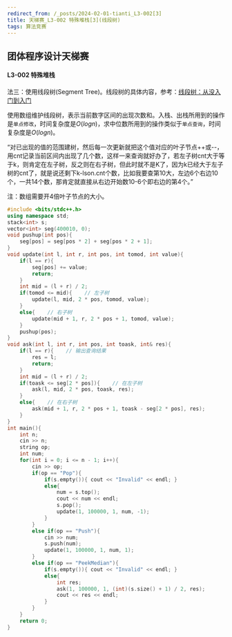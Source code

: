 ```yaml
---
redirect_from: /_posts/2024-02-01-tianti_L3-002[3]
title: 天梯赛_L3-002 特殊堆栈[3](线段树)
tags: 算法竞赛
---
```


## 团体程序设计天梯赛

#### L3-002 特殊堆栈

法三：使用线段树(Segment Tree)。线段树的具体内容，参考：<a href='https://zhuanlan.zhihu.com/p/647955721'>线段树：从没入门到入门</a>

使用数组维护线段树，表示当前数字区间的出现次数和。入栈、出栈所用到的操作是`单点修改`，时间复杂度是$O(logn)$，求中位数所用到的操作类似于`单点查询`，时间复杂度是$O(logn)$。

“对已出现的值的范围建树，然后每一次更新就把这个值对应的叶子节点++或--，用cnt记录当前区间内出现了几个数，这样一来查询就好办了，若左子树cnt大于等于k，则肯定在左子树，反之则在右子树，但此时就不是K了，因为k已经大于左子树的cnt了，就是说还剩下k-lson.cnt个数，比如我要查第10大，左边6个右边10个，一共14个数，那肯定就直接从右边开始数10-6个即右边的第4个。”

注：数组需要开4倍叶子节点的大小。

```cpp
#include <bits/stdc++.h>
using namespace std;
stack<int> s;
vector<int> seg(400010, 0);
void pushup(int pos){
    seg[pos] = seg[pos * 2] + seg[pos * 2 + 1];
}
void update(int l, int r, int pos, int tomod, int value){
    if(l == r){
        seg[pos] += value;
        return;
    }
    int mid = (l + r) / 2;
    if(tomod <= mid){    // 左子树
        update(l, mid, 2 * pos, tomod, value);
    }
    else{    // 右子树
        update(mid + 1, r, 2 * pos + 1, tomod, value);
    }
    pushup(pos);
}
void ask(int l, int r, int pos, int toask, int& res){
    if(l == r){    // 输出查询结果
        res = l;
        return;
    }
    int mid = (l + r) / 2;
    if(toask <= seg[2 * pos]){    // 在左子树
        ask(l, mid, 2 * pos, toask, res);
    }
    else{    // 在右子树
        ask(mid + 1, r, 2 * pos + 1, toask - seg[2 * pos], res);
    }
}
int main(){
    int n;
    cin >> n;
    string op;
    int num;
    for(int i = 0; i <= n - 1; i++){
        cin >> op;
        if(op == "Pop"){
            if(s.empty()){ cout << "Invalid" << endl; }
            else{
                num = s.top();
                cout << num << endl;
                s.pop();
                update(1, 100000, 1, num, -1);
            }
        }
        else if(op == "Push"){
            cin >> num;
            s.push(num);
            update(1, 100000, 1, num, 1);
        }
        else if(op == "PeekMedian"){
            if(s.empty()){ cout << "Invalid" << endl; }
            else{
                int res;
                ask(1, 100000, 1, (int)(s.size() + 1) / 2, res);
                cout << res << endl;
            }
        }
    }
    return 0;
}
```
